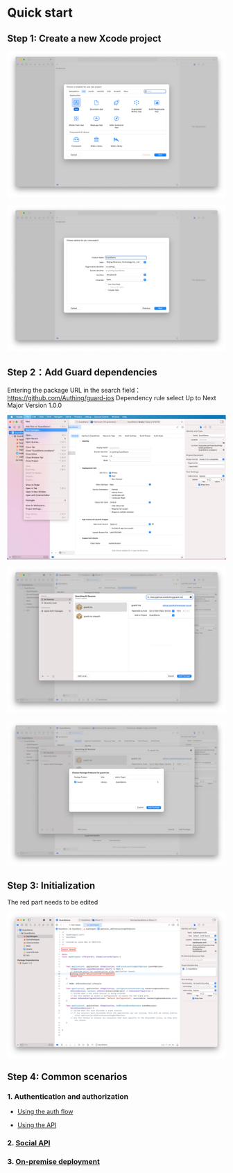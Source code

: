 # Quick start

<LastUpdated/>

## Step 1: Create a new Xcode project

![](./images/create_project1.png)

![](./images/create_project2.png)

## Step 2：Add Guard dependencies

Entering the package URL in the search field：https://github.com/Authing/guard-ios
Dependency rule select Up to Next Major Version 1.0.0

![](./images/create_project3.png)

![](./images/create_project4.png)

![](./images/create_project5.png)

## Step 3: Initialization

The red part needs to be edited

![](./images/start.png)

## Step 4: Common scenarios

### 1. Authentication and authorization

- [Using the auth flow](./develop.md)
<!-- - [Using the components](./component/README.md) -->
- [Using the API](./apis/)

### 2. [Social API](./social/README.md)

<!-- ### 3. [Scenario](./scenario/README.md) -->

### 3. [On-premise deployment](./onpremise.md)
